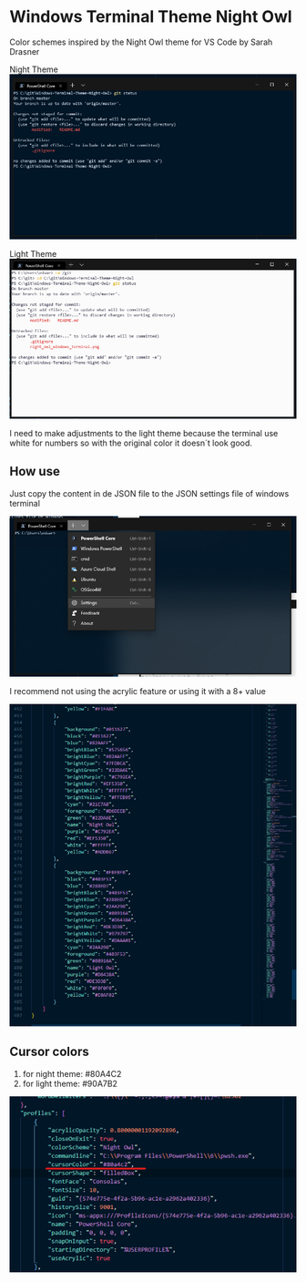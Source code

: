 # Windows Terminal Theme Night Owl

Color schemes inspired by the Night Owl theme for VS Code by Sarah Drasner

Night Theme
![Image night theme](night_owl_windows_terminal.png)

Light Theme
![Image night theme](light_owl_windows_terminal.png)

I need to make adjustments to the light theme because the terminal use white 
for numbers so with the original color it doesn´t look good.

## How use

Just copy the content in de JSON file to the JSON settings file of windows 
terminal

![settings](settings.png)

I recommend not using the acrylic feature or using it with a 8+ value

![settings2](settings2.png)

## Cursor colors

1. for night theme: #80A4C2
2. for light theme: #90A7B2

![cursor](cursor_color.png)
